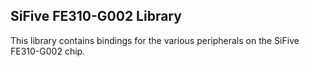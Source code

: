 SiFive FE310-G002 Library
---

This library contains bindings for the various peripherals on the SiFive FE310-G002 chip.
